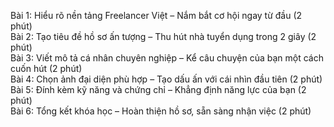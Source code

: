 Bài 1: Hiểu rõ nền tảng Freelancer Việt – Nắm bắt cơ hội ngay từ đầu (2 phút)  
Bài 2: Tạo tiêu đề hồ sơ ấn tượng – Thu hút nhà tuyển dụng trong 2 giây (2 phút)  
Bài 3: Viết mô tả cá nhân chuyên nghiệp – Kể câu chuyện của bạn một cách cuốn hút (2 phút)  
Bài 4: Chọn ảnh đại diện phù hợp – Tạo dấu ấn với cái nhìn đầu tiên (2 phút)  
Bài 5: Đính kèm kỹ năng và chứng chỉ – Khẳng định năng lực của bạn (2 phút)  
Bài 6: Tổng kết khóa học – Hoàn thiện hồ sơ, sẵn sàng nhận việc (2 phút)